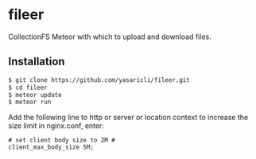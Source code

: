fileer
======

CollectionFS Meteor with which to upload and download files.

## Installation

```bash
$ git clone https://github.com/yasaricli/fileer.git
$ cd fileer
$ meteor update
$ meteor run 
``` 

Add the following line to http or server or location context to increase the size limit in nginx.conf, enter:

    # set client body size to 2M #
    client_max_body_size 5M; 
